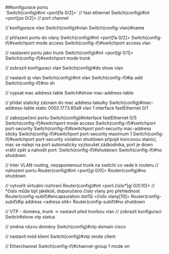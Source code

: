 ##konfigurace portu  
´Switch(config)#int <port[fa 0/2]>´ // fast ethernet
Switch(config)#int <port[po 0/2]> // port channel

// konfigurace vlan
Switch(config)#vlan <cislo>
Switch(config-vlan)#name <jmeno>

// přiřazení portu do vlany
Switch(config)#int <port[fa 0/2]>
Switch(config-if)#switchport mode access 
Switch(config-if)#switchport access vlan <cislo>

// nastavení portu jako trunk
Switch(config)#int <port[gi 0/1]>
Switch(config-if)#switchport mode trunk

// zobrazit konfiguraci vlan
Switch(config)#do show vlan

// nastavit ip vlan
Switch(config)#int vlan <cislo>
Switch(config-if)#ip add <adresa> <maska>
Switch(config-if)#no sh

// vypsat mac address table
Switch#show mac-address-table

// přidat statický záznam do mac address tabulky
Switch(config)#mac-address-table static 0002.1773.80a9 vlan 1 interface fastEthernet 0/1

// zabezpečení portu
Switch(config)#interface fastEthernet 0/5
Switch(config-if)#switchport mode access
Switch(config-if)#switchport port-security
Switch(config-if)#switchport port-security mac-address sticky
Switch(config-if)#switchport port-security maximum 1
Switch(config-if)#switchport port-security violation shutdown
	připojit koncovou stanici, mac se nalepí na port automaticky
	vyzkoušet záškodníka, port je down
	vrátit zpět a nahodit port:
Switch(config-if)#shutdown
Switch(config-if)#no shutdown

// Inter VLAN routing, nezapomenout trunk na switchi co vede k routeru
  // nahození portu
  Router(config)#int <port[gi 0/0]>
  Router(config)#no shutdown

  // vytvořit virtuální rozhraní
  Router(config)#int <port.číslo*[gi 0/0.10]> // *číslo může být jakékoli, doporučeno číslo vlany pro přehlednost
  Router(config-subif)#encapsulation dot1Q <číslo vlany[10]>
  Router(config-subif)#ip address <adresa sítě> <maska>
  Router(config-subif)#no shutdown

// VTP - doména, trunk -> nastavit před tvorbou vlan
  // zobrazit konfiguraci
  Switch#show vtp status

  // změna názvu domény
  Switch(config)#vtp domain cisco

  // nastavit mód klient
  Switch(config)#vtp mode client

// Etherchannel
Switch(config-if)#channel-group 1 mode on
